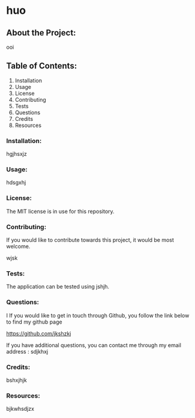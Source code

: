 # huo

## About the Project: 

ooi

## Table of Contents: 

1. Installation 
2. Usage 
3. License 
4. Contributing 
5. Tests 
6. Questions 
7. Credits 
8. Resources 

### Installation: 

hgjhsxjz

### Usage: 

hdsgxhj

### License: 

The MIT license is in use for this repository.

### Contributing: 

If you would like to contribute towards this project, it would be most welcome.

wjsk

### Tests: 

The application can be tested using jshjh.

### Questions: 

I If you would like to get in touch through Github, you follow the link below to find my github page

https://github.com/jkshzkj
  

If you have additional questions, you can contact me through my email address : sdjkhxj

### Credits: 

bshxjhjk

### Resources: 

bjkwhsdjzx

